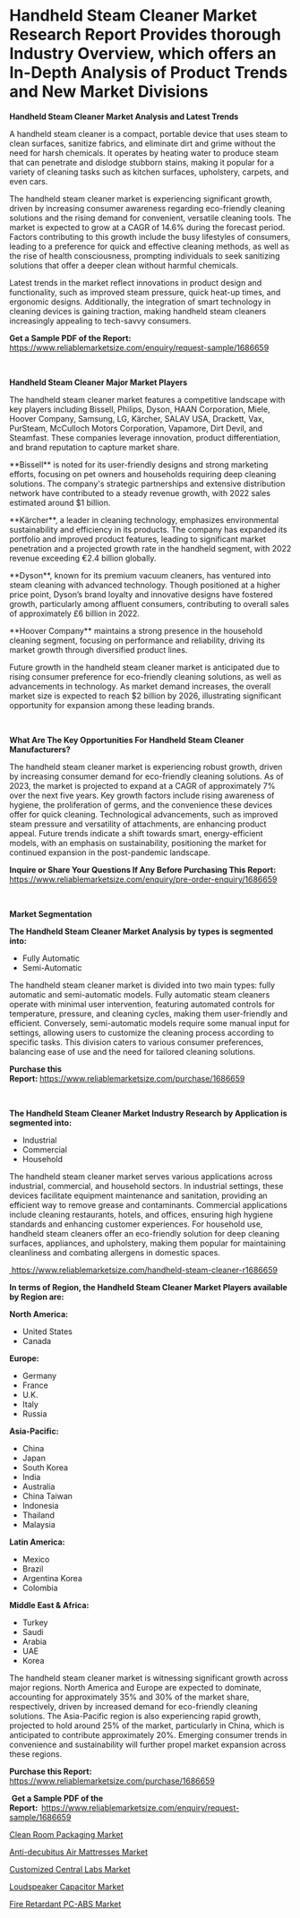 <p><h1>Handheld Steam Cleaner Market Research Report Provides thorough Industry Overview, which offers an In-Depth Analysis of Product Trends and New Market Divisions</h1></p><p><strong>Handheld Steam Cleaner Market Analysis and Latest Trends</strong></p>
<p><p>A handheld steam cleaner is a compact, portable device that uses steam to clean surfaces, sanitize fabrics, and eliminate dirt and grime without the need for harsh chemicals. It operates by heating water to produce steam that can penetrate and dislodge stubborn stains, making it popular for a variety of cleaning tasks such as kitchen surfaces, upholstery, carpets, and even cars.</p><p>The handheld steam cleaner market is experiencing significant growth, driven by increasing consumer awareness regarding eco-friendly cleaning solutions and the rising demand for convenient, versatile cleaning tools. The market is expected to grow at a CAGR of 14.6% during the forecast period. Factors contributing to this growth include the busy lifestyles of consumers, leading to a preference for quick and effective cleaning methods, as well as the rise of health consciousness, prompting individuals to seek sanitizing solutions that offer a deeper clean without harmful chemicals.</p><p>Latest trends in the market reflect innovations in product design and functionality, such as improved steam pressure, quick heat-up times, and ergonomic designs. Additionally, the integration of smart technology in cleaning devices is gaining traction, making handheld steam cleaners increasingly appealing to tech-savvy consumers.</p></p>
<p><strong>Get a Sample PDF of the Report:&nbsp;</strong> <a href="https://www.reliablemarketsize.com/enquiry/request-sample/1686659?utm_campaign=1497&utm_medium=2&utm_source=Github&utm_content=ia&utm_term=16102024&utm_id=handheld-steam-cleaner">https://www.reliablemarketsize.com/enquiry/request-sample/1686659</a></p>
<p>&nbsp;</p>
<p><strong>Handheld Steam Cleaner Major Market Players</strong></p>
<p><p>The handheld steam cleaner market features a competitive landscape with key players including Bissell, Philips, Dyson, HAAN Corporation, Miele, Hoover Company, Samsung, LG, Kärcher, SALAV USA, Drackett, Vax, PurSteam, McCulloch Motors Corporation, Vapamore, Dirt Devil, and Steamfast. These companies leverage innovation, product differentiation, and brand reputation to capture market share.</p><p>**Bissell** is noted for its user-friendly designs and strong marketing efforts, focusing on pet owners and households requiring deep cleaning solutions. The company's strategic partnerships and extensive distribution network have contributed to a steady revenue growth, with 2022 sales estimated around $1 billion.</p><p>**Kärcher**, a leader in cleaning technology, emphasizes environmental sustainability and efficiency in its products. The company has expanded its portfolio and improved product features, leading to significant market penetration and a projected growth rate in the handheld segment, with 2022 revenue exceeding €2.4 billion globally.</p><p>**Dyson**, known for its premium vacuum cleaners, has ventured into steam cleaning with advanced technology. Though positioned at a higher price point, Dyson’s brand loyalty and innovative designs have fostered growth, particularly among affluent consumers, contributing to overall sales of approximately £6 billion in 2022.</p><p>**Hoover Company** maintains a strong presence in the household cleaning segment, focusing on performance and reliability, driving its market growth through diversified product lines.</p><p>Future growth in the handheld steam cleaner market is anticipated due to rising consumer preference for eco-friendly cleaning solutions, as well as advancements in technology. As market demand increases, the overall market size is expected to reach $2 billion by 2026, illustrating significant opportunity for expansion among these leading brands.</p></p>
<p>&nbsp;</p>
<p><strong>What Are The Key Opportunities For Handheld Steam Cleaner Manufacturers?</strong></p>
<p><p>The handheld steam cleaner market is experiencing robust growth, driven by increasing consumer demand for eco-friendly cleaning solutions. As of 2023, the market is projected to expand at a CAGR of approximately 7% over the next five years. Key growth factors include rising awareness of hygiene, the proliferation of germs, and the convenience these devices offer for quick cleaning. Technological advancements, such as improved steam pressure and versatility of attachments, are enhancing product appeal. Future trends indicate a shift towards smart, energy-efficient models, with an emphasis on sustainability, positioning the market for continued expansion in the post-pandemic landscape.</p></p>
<p><strong>Inquire or Share Your Questions If Any Before Purchasing This Report:</strong> <a href="https://www.reliablemarketsize.com/enquiry/pre-order-enquiry/1686659?utm_campaign=1497&utm_medium=2&utm_source=Github&utm_content=ia&utm_term=16102024&utm_id=handheld-steam-cleaner">https://www.reliablemarketsize.com/enquiry/pre-order-enquiry/1686659</a></p>
<p>&nbsp;</p>
<p><strong>Market Segmentation</strong></p>
<p><strong>The Handheld Steam Cleaner Market Analysis by types is segmented into:</strong></p>
<p><ul><li>Fully Automatic</li><li>Semi-Automatic</li></ul></p>
<p><p>The handheld steam cleaner market is divided into two main types: fully automatic and semi-automatic models. Fully automatic steam cleaners operate with minimal user intervention, featuring automated controls for temperature, pressure, and cleaning cycles, making them user-friendly and efficient. Conversely, semi-automatic models require some manual input for settings, allowing users to customize the cleaning process according to specific tasks. This division caters to various consumer preferences, balancing ease of use and the need for tailored cleaning solutions.</p></p>
<p><strong>Purchase this Report:&nbsp;</strong><a href="https://www.reliablemarketsize.com/purchase/1686659?utm_campaign=1497&utm_medium=2&utm_source=Github&utm_content=ia&utm_term=16102024&utm_id=handheld-steam-cleaner">https://www.reliablemarketsize.com/purchase/1686659</a></p>
<p>&nbsp;</p>
<p><strong>The Handheld Steam Cleaner Market Industry Research by Application is segmented into:</strong></p>
<p><ul><li>Industrial</li><li>Commercial</li><li>Household</li></ul></p>
<p><p>The handheld steam cleaner market serves various applications across industrial, commercial, and household sectors. In industrial settings, these devices facilitate equipment maintenance and sanitation, providing an efficient way to remove grease and contaminants. Commercial applications include cleaning restaurants, hotels, and offices, ensuring high hygiene standards and enhancing customer experiences. For household use, handheld steam cleaners offer an eco-friendly solution for deep cleaning surfaces, appliances, and upholstery, making them popular for maintaining cleanliness and combating allergens in domestic spaces.</p></p>
<p><a href="https://www.reliablemarketsize.com/handheld-steam-cleaner-r1686659?utm_campaign=1497&utm_medium=2&utm_source=Github&utm_content=ia&utm_term=16102024&utm_id=handheld-steam-cleaner">&nbsp;https://www.reliablemarketsize.com/handheld-steam-cleaner-r1686659</a></p>
<p><strong>In terms of Region, the Handheld Steam Cleaner Market Players available by Region are:</strong></p>
<p>
    <p> <strong> North America: </strong>
        <ul>
            <li>United States</li>
            <li>Canada</li>
        </ul>
        </p> 
    <p> <strong> Europe: </strong>
        <ul>
            <li>Germany</li>
            <li>France</li>
            <li>U.K.</li>
            <li>Italy</li>
            <li>Russia</li>
        </ul>
        </p> 
    <p> <strong> Asia-Pacific: </strong>
        <ul>
            <li>China</li>
            <li>Japan</li>
            <li>South Korea</li>
            <li>India</li>
            <li>Australia</li>
            <li>China Taiwan</li>
            <li>Indonesia</li>
            <li>Thailand</li>
            <li>Malaysia</li>
        </ul>
        </p> 
    <p> <strong> Latin America: </strong>
        <ul>
            <li>Mexico</li>
            <li>Brazil</li>
            <li>Argentina Korea</li>
            <li>Colombia</li>
        </ul>
        </p> 
    <p> <strong> Middle East & Africa: </strong>
        <ul>
            <li>Turkey</li>
            <li>Saudi</li>
            <li>Arabia</li>
            <li>UAE</li>
            <li>Korea</li>
        </ul>
    </p>
    </p>
<p><p>The handheld steam cleaner market is witnessing significant growth across major regions. North America and Europe are expected to dominate, accounting for approximately 35% and 30% of the market share, respectively, driven by increased demand for eco-friendly cleaning solutions. The Asia-Pacific region is also experiencing rapid growth, projected to hold around 25% of the market, particularly in China, which is anticipated to contribute approximately 20%. Emerging consumer trends in convenience and sustainability will further propel market expansion across these regions.</p></p>
<p><strong>Purchase this Report: </strong><a href="https://www.reliablemarketsize.com/purchase/1686659?utm_campaign=1497&utm_medium=2&utm_source=Github&utm_content=ia&utm_term=16102024&utm_id=handheld-steam-cleaner">https://www.reliablemarketsize.com/purchase/1686659</a></p>
<p>&nbsp;<strong>Get a Sample PDF of the Report:&nbsp;&nbsp;</strong><a href="https://www.reliablemarketsize.com/enquiry/request-sample/1686659?utm_campaign=1497&utm_medium=2&utm_source=Github&utm_content=ia&utm_term=16102024&utm_id=handheld-steam-cleaner">https://www.reliablemarketsize.com/enquiry/request-sample/1686659</a></p>
<p><strong></strong></p>
<p><p><a href="https://github.com/globismark/Market-Research-Report-List-5/blob/main/clean-room-packaging-market.md?utm_campaign=1497&utm_medium=2&utm_source=Github&utm_content=ia&utm_term=16102024&utm_id=handheld-steam-cleaner">Clean Room Packaging Market</a></p><p><a href="https://www.linkedin.com/pulse/global-anti-decubitus-air-mattresses-industry-research-report-ecbbc?trk=public_post_embed_feed-article-content&utm_campaign=1497&utm_medium=2&utm_source=Github&utm_content=ia&utm_term=16102024&utm_id=handheld-steam-cleaner">Anti-decubitus Air Mattresses Market</a></p><p><a href="https://www.linkedin.com/pulse/global-customized-central-labs-market-size-trends-analysis-3khec?trk=public_post_embed_feed-article-content&utm_campaign=1497&utm_medium=2&utm_source=Github&utm_content=ia&utm_term=16102024&utm_id=handheld-steam-cleaner">Customized Central Labs Market</a></p><p><a href="https://www.linkedin.com/pulse/strategic-forecast-loudspeaker-capacitor-market-growth-75x9c?trk=public_post_embed_feed-article-content&utm_campaign=1497&utm_medium=2&utm_source=Github&utm_content=ia&utm_term=16102024&utm_id=handheld-steam-cleaner">Loudspeaker Capacitor Market</a></p><p><a href="https://www.linkedin.com/pulse/strategic-forecast-fire-retardant-pc-abs-market-growth-lfrmc?trk=public_post_embed_feed-article-content&utm_campaign=1497&utm_medium=2&utm_source=Github&utm_content=ia&utm_term=16102024&utm_id=handheld-steam-cleaner">Fire Retardant PC-ABS Market</a></p></p>